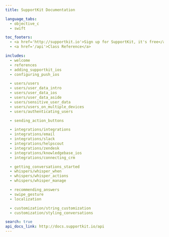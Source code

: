 ```yaml
---
title: SupportKit Documentation

language_tabs:
  - objective_c
  - swift

toc_footers:
  - <a href='http://supportkit.io'>Sign up for SupportKit, it's free</a>
  - <a href='/api'>Class Reference</a>

includes:
  - welcome
  - references
  - adding_supportkit_ios
  - configuring_push_ios

  - users/users
  - users/user_data_intro
  - users/user_data_ios
  - users/user_data_aside
  - users/sensitive_user_data
  - users/users_on_multiple_devices
  - users/authenticating_users

  - sending_action_buttons

  - integrations/integrations
  - integrations/email
  - integrations/slack
  - integrations/helpscout
  - integrations/zendesk
  - integrations/knowledgebase_ios
  - integrations/connecting_crm

  - getting_conversations_started
  - whispers/whisper_when
  - whispers/whisper_actions
  - whispers/whisper_manage

  - recommending_answers
  - swipe_gesture
  - localization

  - customization/string_customization
  - customization/styling_conversations

search: true
api_docs_link: http://docs.supportkit.io/api
---
```

